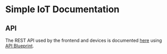 # Simple IoT Documentation

## API

The REST API used by the frontend and devices is documented
[here](https://htmlpreview.github.io/?https://github.com/simpleiot/simpleiot/blob/master/doc/api.html) using
[API Blueprint](api.apibp).
